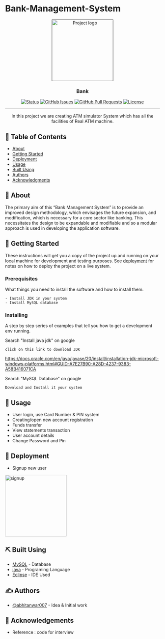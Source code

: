 # Bank-Management-System

<p align="center">
  <a href="" rel="noopener">
 <img width=200px height=200px src="https://thumbs.dreamstime.com/b/bank-icon-vector-sign-symbol-isolated-white-background-bank-logo-concept-bank-icon-vector-isolated-white-background-134167171.jpg" alt="Project logo"></a>
</p>

<h3 align="center">Bank</h3>

<div align="center">

  [![Status](https://img.shields.io/badge/status-active-success.svg)]() 
  [![GitHub Issues](https://img.shields.io/github/issues/kylelobo/The-Documentation-Compendium.svg)](https://github.com/abhitanwar007/Bank-Management-System/issues)
  [![GitHub Pull Requests](https://img.shields.io/github/issues-pr/kylelobo/The-Documentation-Compendium.svg)](https://github.com/abhitanwar007/Bank-Management-System/pulls)
  [![License](https://img.shields.io/badge/license-MIT-blue.svg)](/LICENSE)

</div>

---

<p align="center"> In this project we are creating ATM simulator System which has all the facilities of Real ATM machine.
    <br> 
</p>

## 📝 Table of Contents
- [About](#about)
- [Getting Started](#getting_started)
- [Deployment](#deployment)
- [Usage](#usage)
- [Built Using](#built_using)
- [Authors](#authors)
- [Acknowledgments](#acknowledgement)

## 🧐 About <a name = "about"></a>
The primary aim of this “Bank Management System” is to provide an improved design methodology, which envisages the future expansion, and modification, which is necessary for a core sector like banking. This necessitates the design to be expandable and modifiable and so a modular approach is used in developing the application software. 

## 🏁 Getting Started <a name = "getting_started"></a>
These instructions will get you a copy of the project up and running on your local machine for development and testing purposes. See [deployment](#deployment) for notes on how to deploy the project on a live system.

### Prerequisites
What things you need to install the software and how to install them.

```
- Install JDK in your system
- Install MySQL database
```

### Installing
A step by step series of examples that tell you how to get a development env running.

Search "Install java jdk" on google

```
click on this link to download JDK
```
https://docs.oracle.com/en/java/javase/20/install/installation-jdk-microsoft-windows-platforms.html#GUID-A7E27B90-A28D-4237-9383-A58B416071CA

Search "MySQL Database" on google
```
Download and Install it your system
```

## 🎈 Usage <a name="usage"></a>
- User login, use Card Number & PIN system 
- Creating/open new account registration 
- Funds transfer
- View statements transaction 
- User account details 
- Change Password and Pin


## 🚀 Deployment <a name = "deployment"></a>
- Signup new user

<img width=200px height=200px src="https://img.freepik.com/premium-vector/realistic-illustration-atm-machine-atm-bank-cash-machine-with-screen-keypad-debit_515532-220.jpg?w=2000" alt="signup">


## ⛏️ Built Using <a name = "built_using"></a>
- [MySQL](https://www.mysql.com/) - Database
- [java](https://www.java.com/en/) - Programing Language
- [Eclipse](https://www.eclipse.org/) - IDE Used

## ✍️ Authors <a name = "authors"></a>
- [@abhitanwar007](https://github.com/abhitanwar007) - Idea & Initial work

## 🎉 Acknowledgements <a name = "acknowledgement"></a>
- Reference : code for interview
